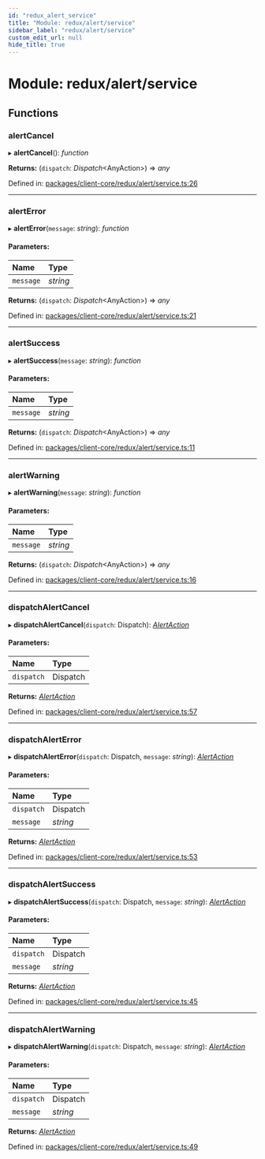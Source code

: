 ```yaml
---
id: "redux_alert_service"
title: "Module: redux/alert/service"
sidebar_label: "redux/alert/service"
custom_edit_url: null
hide_title: true
---
```


# Module: redux/alert/service

## Functions

### alertCancel

▸ **alertCancel**(): *function*

**Returns:** (`dispatch`: *Dispatch*<AnyAction\>) => *any*

Defined in: [packages/client-core/redux/alert/service.ts:26](https://github.com/xr3ngine/xr3ngine/blob/56376a778/packages/client-core/redux/alert/service.ts#L26)

___

### alertError

▸ **alertError**(`message`: *string*): *function*

#### Parameters:

Name | Type |
:------ | :------ |
`message` | *string* |

**Returns:** (`dispatch`: *Dispatch*<AnyAction\>) => *any*

Defined in: [packages/client-core/redux/alert/service.ts:21](https://github.com/xr3ngine/xr3ngine/blob/56376a778/packages/client-core/redux/alert/service.ts#L21)

___

### alertSuccess

▸ **alertSuccess**(`message`: *string*): *function*

#### Parameters:

Name | Type |
:------ | :------ |
`message` | *string* |

**Returns:** (`dispatch`: *Dispatch*<AnyAction\>) => *any*

Defined in: [packages/client-core/redux/alert/service.ts:11](https://github.com/xr3ngine/xr3ngine/blob/56376a778/packages/client-core/redux/alert/service.ts#L11)

___

### alertWarning

▸ **alertWarning**(`message`: *string*): *function*

#### Parameters:

Name | Type |
:------ | :------ |
`message` | *string* |

**Returns:** (`dispatch`: *Dispatch*<AnyAction\>) => *any*

Defined in: [packages/client-core/redux/alert/service.ts:16](https://github.com/xr3ngine/xr3ngine/blob/56376a778/packages/client-core/redux/alert/service.ts#L16)

___

### dispatchAlertCancel

▸ **dispatchAlertCancel**(`dispatch`: Dispatch): [*AlertAction*](../interfaces/redux_alert_actions.alertaction.md)

#### Parameters:

Name | Type |
:------ | :------ |
`dispatch` | Dispatch |

**Returns:** [*AlertAction*](../interfaces/redux_alert_actions.alertaction.md)

Defined in: [packages/client-core/redux/alert/service.ts:57](https://github.com/xr3ngine/xr3ngine/blob/56376a778/packages/client-core/redux/alert/service.ts#L57)

___

### dispatchAlertError

▸ **dispatchAlertError**(`dispatch`: Dispatch, `message`: *string*): [*AlertAction*](../interfaces/redux_alert_actions.alertaction.md)

#### Parameters:

Name | Type |
:------ | :------ |
`dispatch` | Dispatch |
`message` | *string* |

**Returns:** [*AlertAction*](../interfaces/redux_alert_actions.alertaction.md)

Defined in: [packages/client-core/redux/alert/service.ts:53](https://github.com/xr3ngine/xr3ngine/blob/56376a778/packages/client-core/redux/alert/service.ts#L53)

___

### dispatchAlertSuccess

▸ **dispatchAlertSuccess**(`dispatch`: Dispatch, `message`: *string*): [*AlertAction*](../interfaces/redux_alert_actions.alertaction.md)

#### Parameters:

Name | Type |
:------ | :------ |
`dispatch` | Dispatch |
`message` | *string* |

**Returns:** [*AlertAction*](../interfaces/redux_alert_actions.alertaction.md)

Defined in: [packages/client-core/redux/alert/service.ts:45](https://github.com/xr3ngine/xr3ngine/blob/56376a778/packages/client-core/redux/alert/service.ts#L45)

___

### dispatchAlertWarning

▸ **dispatchAlertWarning**(`dispatch`: Dispatch, `message`: *string*): [*AlertAction*](../interfaces/redux_alert_actions.alertaction.md)

#### Parameters:

Name | Type |
:------ | :------ |
`dispatch` | Dispatch |
`message` | *string* |

**Returns:** [*AlertAction*](../interfaces/redux_alert_actions.alertaction.md)

Defined in: [packages/client-core/redux/alert/service.ts:49](https://github.com/xr3ngine/xr3ngine/blob/56376a778/packages/client-core/redux/alert/service.ts#L49)
